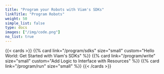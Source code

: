 ```yaml
---
title: "Program your Robots with Viam's SDKs"
linkTitle: "Program Robots"
weight: 50
simple_list: false
type: docs
images: ["/img/code.png"]
no_list: true
---
```


{{< cards >}}
    {{% card link="/program/sdks" size="small" custom="Hello World: Get Started with Viam's SDKs" %}}
    {{% card link="/program/write" size="small" custom="Add Logic to Interface with Resources" %}}
    {{% card link="/program/run" size="small" %}}
{{< /cards >}}

<!-- TODO: Better pictures besides just the same SDK ones

Also add more fun pictures info here, possibly from tutorials, showing what you *can* do with Viam's SDKs or at least giving a better over?  -->
